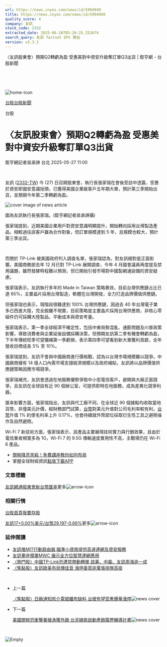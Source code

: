 ```yaml
---
url: https://news.cnyes.com/news/id/5994949
title: https://news.cnyes.com/news/id/5994949
quality_score: 4
company: 友訊
stock_code: 2332
extracted_date: 2025-06-26T05:26:25.252674
search_query: 友訊 factset EPS 預估
version: v3.3.3
---
```


〈友訊股東會〉預期Q2轉虧為盈 受惠美對中資安升級奪訂單Q3出貨 | 鉅亨網 - 台股新聞

‌

‌

![home-icon](/assets/icons/breadCrumb/symbol-icon-home.svg)

[台股](/news/cat/tw_stock)[台股新聞](/news/cat/tw_stock_news)

台股

# 〈友訊股東會〉預期Q2轉虧為盈 受惠美對中資安升級奪訂單Q3出貨

鉅亨網記者吳承諦 台北 2025-05-27 11:00

‌

友訊 ([2332-TW](https://www.cnyes.com/twstock/2332)) 今 (27) 日召開股東會，執行長張家瑞在會後受訪中透露，受惠於資安即國安意識抬頭，已獲得美國企業級客戶五年期大單，預計第三季開始出貨，並預期今年第二季轉虧為盈。

![cover image of news article](/_next/image?url=https%3A%2F%2Fcimg.cnyes.cool%2Fprod%2Fnews%2F5994949%2Fl%2F24a7621cd848efaa2c0041e2ac457cc7.jpg&w=3840&q=75)

圖為友訊執行長張家瑞。(鉅亨網記者吳承諦攝)

張家瑞提到，近期美國企業用戶對資安意識明顯提升，開始轉向採用台灣製造產品，相較過往該客戶雖為合作對象，但訂單規模達到 5 年，且規模也較大，預計第三季出貨。

‌

而關於 TP-Link 被美國政府列入調查名單，張家瑞認為，對友訊絕對是正面影響。美國商務部去年 12 月已對 TP-Link 展開調查，今年 4 月國會議員再度提及禁用議題，雖然發酵時程難以預測，但已開始引發市場對中國製網通設備的資安疑慮。

張家瑞表示，友訊執行多年的 Made in Taiwan 策略奏效，目前台灣供應鏈占比已達 65%，主要晶片採用台灣製造，軟體在台灣開發，全力打造品牌價值供應鏈。

但張家瑞也表示，現階段很難達到 100% 台灣供應鏈，因過去 40 年台灣電子業多已西進大陸，完全脫離不現實，目前策略是主要晶片採用台灣供應商，非核心零組件仍可採購大陸製品，平衡成本與資安考量。

張家瑞表示，第一季全球經濟不確定性，包括中東局勢混亂、通膨問題及川普政策影響，導致消費者與企業延後設備採購決策，但預期友訊第二季有機會轉虧為盈，下半年傳統旺季可望彌補第一季虧損，表示第四季可望看到新大單獲利貢獻，全年營收目標成長 5% 至 10%。

張家瑞提到，友訊不會與中國廠商進行價格戰，認為以台灣市場規模難以競爭。中國廠商擁有 14 億人口內需市場支撐經濟規模以及政府補貼，友訊將以品牌價值供應鏈策略因應市場競爭。

張家瑞補充，友訊會透過在地服務優勢爭取中小型電信客戶，避開與大廠正面競爭，且友訊在全球設有近 90 個辦公室，可提供即時在地服務，成為差異化競爭利器。

匯率影響方面，張家瑞指出，友訊與代工廠不同，在全球近 90 個據點均收取當地貨幣，非僅美元計價，經財務部門試算，[台幣](https://invest.cnyes.com/forex/detail/usdtwd)對美元升值對公司毛利率較有利，[台幣](https://invest.cnyes.com/forex/detail/usdtwd)升值 1% 約使毛利率上升 0.17%，也會持續就外幣部位採取衍生性工具之避險操作及自然避險。

Wi-Fi 7 新技術方面，張家瑞表示，該產品主要展現技術實力與行銷效果，且由於電信業者頻寬多為 1G，Wi-Fi 7 的 9.5G 傳輸速度實用性不高，主戰場仍在 Wi-Fi 6 產品。

* [關稅降息夾殺！免費講座教你如何布局](https://www.rsc.com.tw/Cnyes_RSC/SeminarBooking2025InvestmentOutlook.aspx?utm_source=anue&utm_medium=usstocks_end)
* 掌握全球財經資訊[點我下載APP](http://www.cnyes.com/app/?utm_source=mweb&utm_medium=HamMenuBanner&utm_campaign=fixed&utm_content=entr)

### 文章標籤

[友訊](https://news.cnyes.com/tag/友訊 "友訊")[網通](https://news.cnyes.com/tag/網通 "網通")[股東會](https://news.cnyes.com/tag/股東會 "股東會")[新台幣匯率](https://news.cnyes.com/tag/新台幣匯率 "新台幣匯率")更多![arrow-icon](/assets/icons/arrows/arrow-down.svg)

### 相關行情

[台股首頁](https://www.cnyes.com/twstock)[我要存股](https://supr.link/8OHaU)

[友訊17+0.00%](https://www.cnyes.com/twstock/2332)[美元/台幣29.197-0.66%](https://invest.cnyes.com/forex/detail/USDTWD)更多![arrow-icon](/assets/icons/arrows/arrow-down.svg)

### 延伸閱讀

* [友訊推MIT行動路由器 瞄準小資族提供高速連網及資安服務](/news/id/5954774)
* [友訊董座領軍MWC 展示全方位智慧連網應用](/news/id/5881583)
* [〈熱門股〉中國TP-Link恐遭禁帶動轉單 啟碁、中磊、友訊周漲逾一成](/news/id/5815809)
* [〈焦點股〉友訊歐美布局傳佳音 漲停委買逾萬張排隊高掛](/news/id/6035567)

‌

* 上一篇

  [〈焦點股〉日廠通知低介電玻纖布缺料 台玻有望受惠爆量漲停](/news/id/5995196)![news cover](https://cimg.cnyes.cool/prod/news/5995196/m/0e69f7ed16d2f37a2679e7aa6dfda702.jpg)
* 下一篇

  [美國關稅恐衝擊養殖漁獲外銷 台泥綠能啟動產銷履歷輔導計畫](/news/id/5994433)![news cover](https://cimg.cnyes.cool/prod/news/5994433/m/dd78cfe359aa0576704afd540c525314.jpg)

‌

![Empty](/assets/icons/skeleton/empty-image.svg)

‌